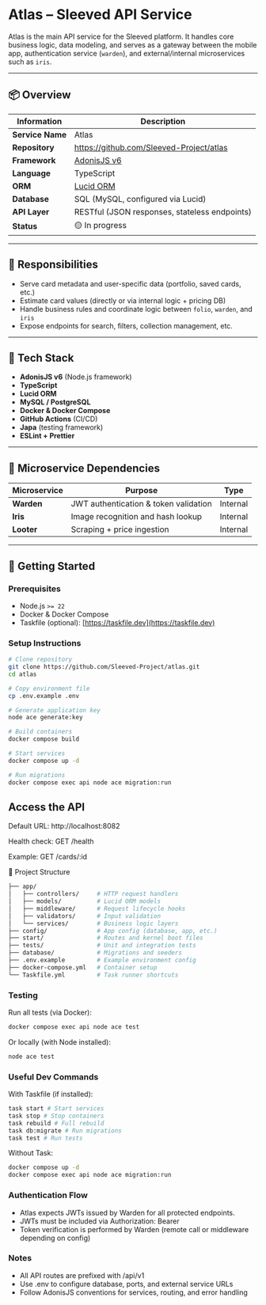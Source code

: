 # Atlas – Sleeved API Service

Atlas is the main API service for the Sleeved platform. It handles core business logic, data modeling, and serves as a gateway between the mobile app, authentication service (`warden`), and external/internal microservices such as `iris`.

---

## 📦 Overview

| Information      | Description                                                         |
| ---------------- | ------------------------------------------------------------------- |
| **Service Name** | Atlas                                                               |
| **Repository**   | https://github.com/Sleeved-Project/atlas                            |
| **Framework**    | [AdonisJS v6](https://adonisjs.com)                                 |
| **Language**     | TypeScript                                                          |
| **ORM**          | [Lucid ORM](https://docs.adonisjs.com/guides/database/introduction) |
| **Database**     | SQL (MySQL, configured via Lucid)                                   |
| **API Layer**    | RESTful (JSON responses, stateless endpoints)                       |
| **Status**       | 🟡 In progress                                                      |

---

## 🎯 Responsibilities

- Serve card metadata and user-specific data (portfolio, saved cards, etc.)
- Estimate card values (directly or via internal logic + pricing DB)
- Handle business rules and coordinate logic between `folio`, `warden`, and `iris`
- Expose endpoints for search, filters, collection management, etc.

---

## 🧱 Tech Stack

- **AdonisJS v6** (Node.js framework)
- **TypeScript**
- **Lucid ORM**
- **MySQL / PostgreSQL**
- **Docker & Docker Compose**
- **GitHub Actions** (CI/CD)
- **Japa** (testing framework)
- **ESLint + Prettier**

---

## 🔗 Microservice Dependencies

| Microservice | Purpose                               | Type     |
| ------------ | ------------------------------------- | -------- |
| **Warden**   | JWT authentication & token validation | Internal |
| **Iris**     | Image recognition and hash lookup     | Internal |
| **Looter**   | Scraping + price ingestion            | Internal |

---

## 🚀 Getting Started

### Prerequisites

- Node.js `>= 22`
- Docker & Docker Compose
- Taskfile (optional): [https://taskfile.dev](https://taskfile.dev)

### Setup Instructions

```bash
# Clone repository
git clone https://github.com/Sleeved-Project/atlas.git
cd atlas

# Copy environment file
cp .env.example .env

# Generate application key
node ace generate:key

# Build containers
docker compose build

# Start services
docker compose up -d

# Run migrations
docker compose exec api node ace migration:run
```

## Access the API

Default URL: http://localhost:8082

Health check: GET /health

Example: GET /cards/:id

📂 Project Structure

```bash
├── app/
│   ├── controllers/     # HTTP request handlers
│   ├── models/          # Lucid ORM models
│   ├── middleware/      # Request lifecycle hooks
│   ├── validators/      # Input validation
│   └── services/        # Business logic layers
├── config/              # App config (database, app, etc.)
├── start/               # Routes and kernel boot files
├── tests/               # Unit and integration tests
├── database/            # Migrations and seeders
├── .env.example         # Example environment config
├── docker-compose.yml   # Container setup
└── Taskfile.yml         # Task runner shortcuts
```

### Testing

Run all tests (via Docker):

```bash
docker compose exec api node ace test
```

Or locally (with Node installed):

```bash
node ace test
```

### Useful Dev Commands

With Taskfile (if installed):

```bash
task start # Start services
task stop # Stop containers
task rebuild # Full rebuild
task db:migrate # Run migrations
task test # Run tests
```

Without Task:

```bash
docker compose up -d
docker compose exec api node ace migration:run
```

### Authentication Flow

- Atlas expects JWTs issued by Warden for all protected endpoints.
- JWTs must be included via Authorization: Bearer <token>
- Token verification is performed by Warden (remote call or middleware depending on config)

### Notes

- All API routes are prefixed with /api/v1
- Use .env to configure database, ports, and external service URLs
- Follow AdonisJS conventions for services, routing, and error handling
